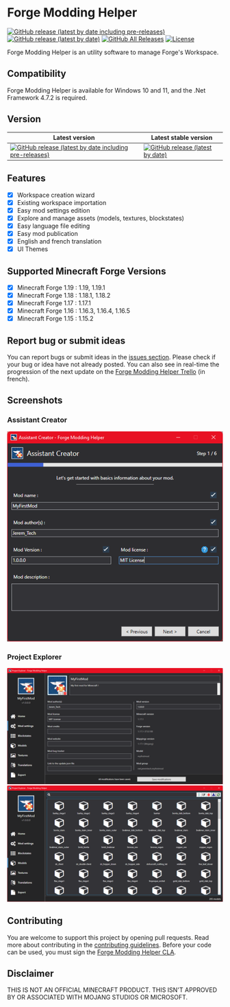 # Forge Modding Helper 
[![GitHub release (latest by date including pre-releases)](https://img.shields.io/github/v/release/jeremtech/Forge-Modding-Helper?color=9cf&include_prereleases&label=latest%20version&style=flat-square)](https://github.com/JeremTech/Forge-Modding-Helper/releases)
[![GitHub release (latest by date)](https://img.shields.io/github/v/release/JeremTech/Forge-Modding-Helper?label=latest%20stable%20version&style=flat-square)](https://github.com/JeremTech/Forge-Modding-Helper/releases)
[![GitHub All Releases](https://img.shields.io/github/downloads/jeremtech/Forge-Modding-Helper/total?color=green&style=flat-square)](https://github.com/JeremTech/Forge-Modding-Helper/releases)
[![License](https://img.shields.io/github/license/jeremtech/Forge-Modding-Helper?style=flat-square)](https://github.com/JeremTech/Forge-Modding-Helper/blob/master/LICENSE)

Forge Modding Helper is an utility software to manage Forge's Workspace.

## Compatibility 
Forge Modding Helper is available for Windows 10 and 11, and the .Net Framework 4.7.2 is required.

## Version

Latest version | Latest stable version
------------ | -------------
[![GitHub release (latest by date including pre-releases)](https://img.shields.io/github/v/release/jeremtech/Forge-Modding-Helper?color=9cf&include_prereleases&label=%20&style=flat-square)](https://github.com/JeremTech/Forge-Modding-Helper/releases)| [![GitHub release (latest by date)](https://img.shields.io/github/v/release/JeremTech/Forge-Modding-Helper?label=%20&style=flat-square)](https://github.com/JeremTech/Forge-Modding-Helper/releases)

## Features

- [x] Workspace creation wizard
- [x] Existing workspace importation
- [x] Easy mod settings edition
- [x] Explore and manage assets (models, textures, blockstates)
- [x] Easy language file editing 
- [x] Easy mod publication
- [x] English and french translation
- [x] UI Themes

## Supported Minecraft Forge Versions

- [x] Minecraft Forge 1.19 : 1.19, 1.19.1
- [x] Minecraft Forge 1.18 : 1.18.1, 1.18.2
- [x] Minecraft Forge 1.17 : 1.17.1
- [x] Minecraft Forge 1.16 : 1.16.3, 1.16.4, 1.16.5
- [x] Minecraft Forge 1.15 : 1.15.2

## Report bug or submit ideas

You can report bugs or submit ideas in the [issues section](https://github.com/JeremTech/Forge-Modding-Helper/issues). Please check if your bug or idea have not already posted.
You can also see in real-time the progression of the next update on the [Forge Modding Helper Trello](https://trello.com/b/4C7TwCta/forge-modding-helper) (in french).

## Screenshots

### Assistant Creator
![Assistant Creator](/assets/images/assistant_creator.png)

### Project Explorer
![Project Explorer - Mod settings](/assets/images/project_explorer_mod_settings.png)
![Project Explorer - Models](/assets/images/project_explorer_models.png)

## Contributing

You are welcome to support this project by opening pull requests. Read more about contributing in the [contributing guidelines](https://github.com/JeremTech/Forge-Modding-Helper/blob/master/contributing.md). Before your code can be used, you must sign the [Forge Modding Helper CLA](https://cla-assistant.io/jeremtech/Forge-Modding-Helper).

## Disclaimer
THIS IS NOT AN OFFICIAL MINECRAFT PRODUCT. THIS ISN'T APPROVED BY OR ASSOCIATED WITH MOJANG STUDIOS OR MICROSOFT.
